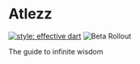 # Atlezz

[![style: effective dart](https://img.shields.io/badge/style-effective_dart-40c4ff.svg)](https://pub.dev/packages/effective_dart)
![Beta Rollout](https://github.com/Seamlezz/Atlezz/workflows/Beta%20Rollout/badge.svg)

The guide to infinite wisdom